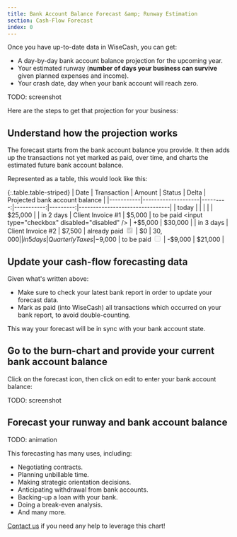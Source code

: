 ```yaml
---
title: Bank Account Balance Forecast &amp; Runway Estimation
section: Cash-Flow Forecast
index: 0
---
```


Once you have up-to-date data in WiseCash, you can get:

* A day-by-day bank account balance projection for the upcoming year.
* Your estimated runway (**number of days your business can survive** given planned expenses and income).
* Your crash date, day when your bank account will reach zero.

TODO: screenshot

Here are the steps to get that projection for your business:

## Understand how the projection works

The forecast starts from the bank account balance you provide. It then adds up the transactions not yet marked as paid, over time, and charts the estimated future bank account balance.

Represented as a table, this would look like this:

{:.table.table-striped}
|  Date     | Transaction        | Amount   | Status     |    Delta | Projected bank account balance |
|-----------|--------------------|---------:|-----------:|---------:|--------------------------------|
| today     |                    |          |            |          |                        $25,000 |
| in 2 days |  Client Invoice #1 |   $5,000 | to be paid <input type="checkbox" disabled="disabled" /> |  +$5,000 |                        $30,000 |
| in 3 days |  Client Invoice #2 |   $7,500 | already paid <input type="checkbox" checked="checked" disabled="disabled" />  |       $0 |                  $30,000 |
| in 5 days |    Quarterly Taxes | -$9,000 | to be paid <input type="checkbox" disabled="disabled" /> | -$9,000 |                        $21,000 |

## Update your cash-flow forecasting data

Given what's written above:

* Make sure to check your latest bank report in order to update your forecast data.
* Mark as paid (into WiseCash) all transactions which occurred on your bank report, to avoid double-counting.

This way your forecast will be in sync with your bank account state.

## Go to the burn-chart and provide your current bank account balance

Click on the forecast icon, then click on edit to enter your bank account balance:

TODO: screenshot

## Forecast your runway and bank account balance

TODO: animation

This forecasting has many uses, including:

* Negotiating contracts.
* Planning unbillable time.
* Making strategic orientation decisions.
* Anticipating withdrawal from bank accounts.
* Backing-up a loan with your bank.
* Doing a break-even analysis.
* And many more.

<a href="mailto:support@wisecashhq.com">Contact us</a> if you need any help to leverage this chart!

